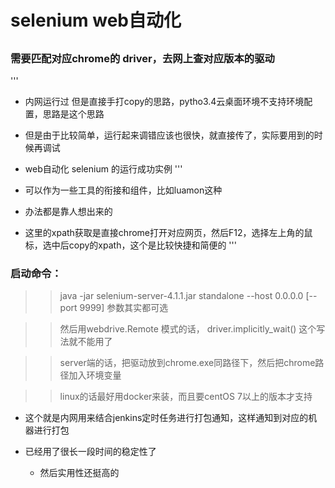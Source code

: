 # selenium  web自动化
## 

 

### 需要匹配对应chrome的 driver，去网上查对应版本的驱动

'''
- 内网运行过  但是直接手打copy的思路，pytho3.4云桌面环境不支持环境配置，思路是这个思路
- 但是由于比较简单，运行起来调错应该也很快，就直接传了，实际要用到的时候再调试
- web自动化 selenium 的运行成功实例
'''


- 可以作为一些工具的衔接和组件，比如luamon这种

- 办法都是靠人想出来的


- 这里的xpath获取是直接chrome打开对应网页，然后F12，选择左上角的鼠标，选中后copy的xpath，这个是比较快捷和简便的
'''


### 启动命令：

>> java -jar selenium-server-4.1.1.jar standalone --host 0.0.0.0 [--port 9999]    参数其实都可选

>> 然后用webdrive.Remote 模式的话，  driver.implicitly_wait()  这个写法就不能用了

>> server端的话，把驱动放到chrome.exe同路径下，然后把chrome路径加入环境变量

>> linux的话最好用docker来装，而且要centOS 7以上的版本才支持


- 这个就是内网用来结合jenkins定时任务进行打包通知，这样通知到对应的机器进行打包

- 已经用了很长一段时间的稳定性了

	- 然后实用性还挺高的



